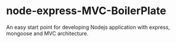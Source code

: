 # node-express-MVC-BoilerPlate

An easy start point for developing Nodejs application with express, mongoose and MVC architecture.
